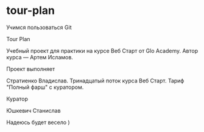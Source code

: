 # tour-plan

Учимся пользоваться Git

Tour Plan

Учебный проект для практики на курсе Веб Старт от Glo Academy. Автор курса — Артем Исламов.

Проект выполняет

Стратиенко Владислав. Тринадцатый поток курса Веб Старт. Тариф "Полный фарш" с куратором.

Куратор

Юшкевич Станислав

Надеюсь будет весело )
